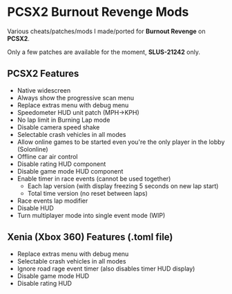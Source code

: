 # PCSX2 Burnout Revenge Mods

Various cheats/patches/mods I made/ported for **Burnout Revenge** on **PCSX2**.

Only a few patches are available for the moment, **SLUS-21242** only.

## PCSX2 Features
- Native widescreen
- Always show the progressive scan menu
- Replace extras menu with debug menu
- Speedometer HUD unit patch (MPH->KPH)
- No lap limit in Burning Lap mode
- Disable camera speed shake
- Selectable crash vehicles in all modes
- Allow online games to be started even you're the only player in the lobby (Solonline)
- Offline car air control
- Disable rating HUD component
- Disable game mode HUD component
- Enable timer in race events (cannot be used together)
  - Each lap version (with display freezing 5 seconds on new lap start)
  - Total time version (no reset between laps)
- Race events lap modifier
- Disable HUD
- Turn multiplayer mode into single event mode (WIP)

## Xenia (Xbox 360) Features (.toml file)
- Replace extras menu with debug menu
- Selectable crash vehicles in all modes
- Ignore road rage event timer (also disables timer HUD display)
- Disable game mode HUD
- Disable rating HUD
